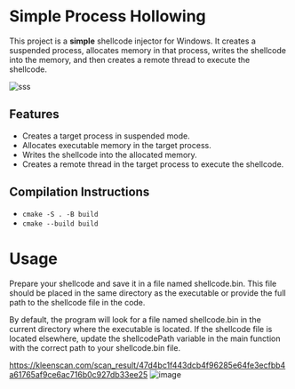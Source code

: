 # Simple Process Hollowing

This project is a **simple** shellcode injector for Windows. It creates a suspended process, allocates memory in that process, writes the shellcode into the memory, and then creates a remote thread to execute the shellcode.

![sss](https://github.com/Unknow-kernel/SimpleProcessHollowing/assets/63432221/e40a76c1-d305-4643-aa94-53c5ba0c9bb1)

## Features

- Creates a target process in suspended mode.
- Allocates executable memory in the target process.
- Writes the shellcode into the allocated memory.
- Creates a remote thread in the target process to execute the shellcode.

## Compilation Instructions

- ```cmake -S . -B build```
- ```cmake --build build```

# Usage

Prepare your shellcode and save it in a file named shellcode.bin. This file should be placed in the same directory as the executable or provide the full path to the shellcode file in the code.

By default, the program will look for a file named shellcode.bin in the current directory where the executable is located. If the shellcode file is located elsewhere, update the shellcodePath variable in the main function with the correct path to your shellcode.bin file.

https://kleenscan.com/scan_result/47d4bc1f443dcb4f96285e64fe3ecfbb4a61765af9ce6ac716b0c927db33ee25
![image](https://github.com/Unknow-kernel/SimpleProcessHollowing/assets/63432221/568cdd40-c35d-47b7-8681-f001762ad297)
